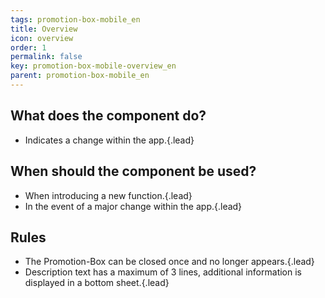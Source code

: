 ```yaml
---
tags: promotion-box-mobile_en
title: Overview
icon: overview
order: 1
permalink: false  
key: promotion-box-mobile-overview_en
parent: promotion-box-mobile_en
---
```


## What does the component do?
* Indicates a change within the app.{.lead}

## When should the component be used?
* When introducing a new function.{.lead}
* In the event of a major change within the app.{.lead}

## Rules
* The Promotion-Box can be closed once and no longer appears.{.lead}
* Description text has a maximum of 3 lines, additional information is displayed in a bottom sheet.{.lead}
